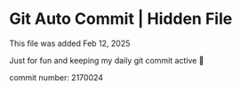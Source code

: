 # Git Auto Commit | Hidden File

This file was added Feb 12, 2025

Just for fun and keeping my daily git commit active 🤪

commit number: 2170024
